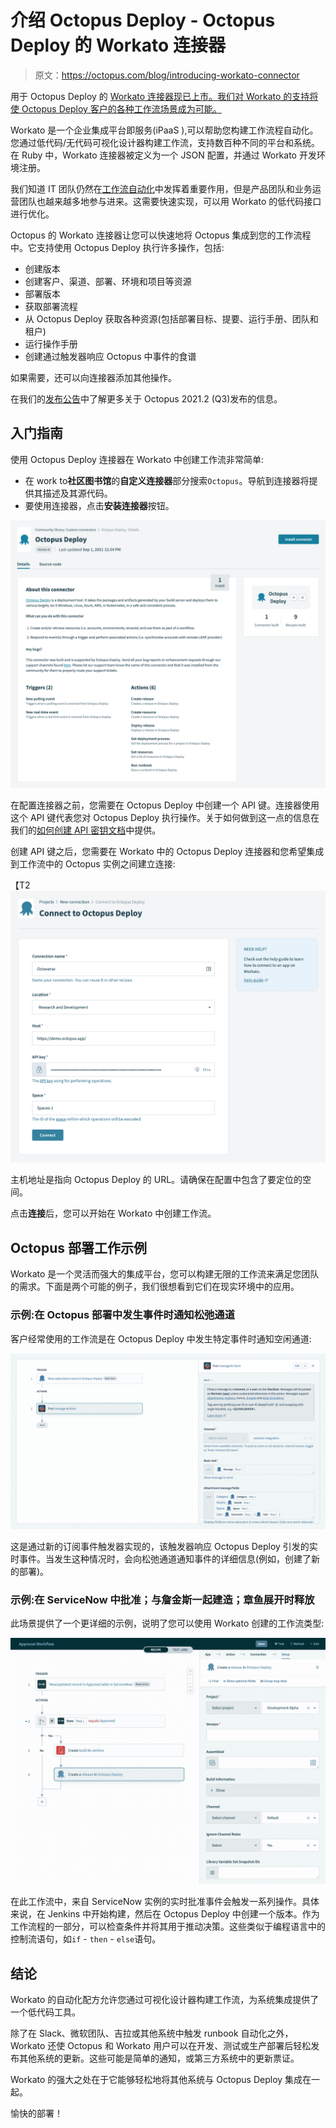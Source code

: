 # 介绍 Octopus Deploy - Octopus Deploy 的 Workato 连接器

> 原文：<https://octopus.com/blog/introducing-workato-connector>

用于 Octopus Deploy 的 [Workato 连接器现已上市。我们对 Workato 的支持将使 Octopus Deploy 客户的各种工作流场景成为可能。](https://www.workato.com/integrations/community/octopus-deploy)

Workato 是一个企业集成平台即服务(iPaaS ),可以帮助您构建工作流程自动化。您通过低代码/无代码可视化设计器构建工作流，支持数百种不同的平台和系统。在 Ruby 中，Workato 连接器被定义为一个 JSON 配置，并通过 Workato 开发环境注册。

我们知道 IT 团队仍然在[工作流自动化](https://www.workato.com/the-connector/work-automation-index/)中发挥着重要作用，但是产品团队和业务运营团队也越来越多地参与进来。这需要快速实现，可以用 Workato 的低代码接口进行优化。

Octopus 的 Workato 连接器让您可以快速地将 Octopus 集成到您的工作流程中。它支持使用 Octopus Deploy 执行许多操作，包括:

*   创建版本
*   创建客户、渠道、部署、环境和项目等资源
*   部署版本
*   获取部署流程
*   从 Octopus Deploy 获取各种资源(包括部署目标、提要、运行手册、团队和租户)
*   运行操作手册
*   创建通过触发器响应 Octopus 中事件的食谱

如果需要，还可以向连接器添加其他操作。

在我们的[发布公告](https://octopus.com/blog/octopus-release-2021-q3)中了解更多关于 Octopus 2021.2 (Q3)发布的信息。

## 入门指南

使用 Octopus Deploy 连接器在 Workato 中创建工作流非常简单:

*   在 work to**社区图书馆**的**自定义连接器**部分搜索`Octopus`。导航到连接器将提供其描述及其源代码。
*   要使用连接器，点击**安装连接器**按钮。

[![](img/32bf121326d4aea4d2e0baf3a4675a9d.png)](#)

在配置连接器之前，您需要在 Octopus Deploy 中创建一个 API 键。连接器使用这个 API 键代表您对 Octopus Deploy 执行操作。关于如何做到这一点的信息在我们的[如何创建 API 密钥文档](https://octopus.com/docs/octopus-rest-api/how-to-create-an-api-key)中提供。

创建 API 键之后，您需要在 Workato 中的 Octopus Deploy 连接器和您希望集成到工作流中的 Octopus 实例之间建立连接:

【T2 ![](img/6606190e90230b94ea1e34b0b2ef6807.png)

主机地址是指向 Octopus Deploy 的 URL。请确保在配置中包含了要定位的空间。

点击**连接**后，您可以开始在 Workato 中创建工作流。

## Octopus 部署工作示例

Workato 是一个灵活而强大的集成平台，您可以构建无限的工作流来满足您团队的需求。下面是两个可能的例子，我们很想看到它们在现实环境中的应用。

### 示例:在 Octopus 部署中发生事件时通知松弛通道

客户经常使用的工作流是在 Octopus Deploy 中发生特定事件时通知空闲通道:

[![](img/c660b751eee0fec5d382130a5e75d1ed.png)](#)

这是通过新的订阅事件触发器实现的，该触发器响应 Octopus Deploy 引发的实时事件。当发生这种情况时，会向松弛通道通知事件的详细信息(例如，创建了新的部署)。

### 示例:在 ServiceNow 中批准；与詹金斯一起建造；章鱼展开时释放

此场景提供了一个更详细的示例，说明了您可以使用 Workato 创建的工作流类型:

[![](img/a22e474cedd6ca48a7f15ed8dccc9a33.png)](#)

在此工作流中，来自 ServiceNow 实例的实时批准事件会触发一系列操作。具体来说，在 Jenkins 中开始构建，然后在 Octopus Deploy 中创建一个版本。作为工作流程的一部分，可以检查条件并将其用于推动决策。这些类似于编程语言中的控制流语句，如`if` - `then` - `else`语句。

## 结论

Workato 的自动化配方允许您通过可视化设计器构建工作流，为系统集成提供了一个低代码工具。

除了在 Slack、微软团队、吉拉或其他系统中触发 runbook 自动化之外，Workato 还使 Octopus 和 Workato 用户可以在开发、测试或生产部署后轻松发布其他系统的更新。这些可能是简单的通知，或第三方系统中的更新票证。

Workato 的强大之处在于它能够轻松地将其他系统与 Octopus Deploy 集成在一起。

愉快的部署！
